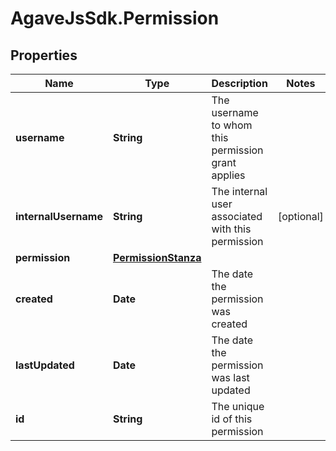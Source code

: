 # AgaveJsSdk.Permission

## Properties
Name | Type | Description | Notes
------------ | ------------- | ------------- | -------------
**username** | **String** | The username to whom this permission grant applies | 
**internalUsername** | **String** | The internal user associated with this permission | [optional] 
**permission** | [**PermissionStanza**](PermissionStanza.md) |  | 
**created** | **Date** | The date the permission was created | 
**lastUpdated** | **Date** | The date the permission was last updated | 
**id** | **String** | The unique id of this permission | 


